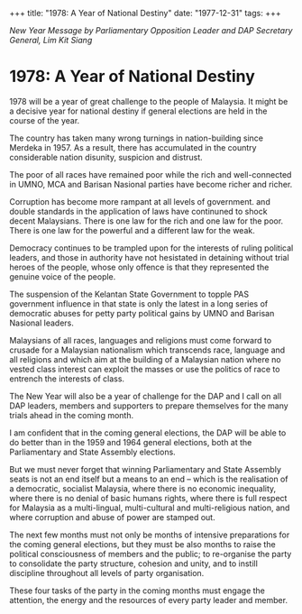 +++ 
title: "1978: A Year of National Destiny"
date: "1977-12-31"
tags:
+++

_New Year Message by Parliamentary Opposition Leader and DAP Secretary General, Lim Kit Siang_

# 1978: A Year of National Destiny

1978 will be a year of great challenge to the people of Malaysia. It might be a decisive year for national destiny if general elections are held in the course of the year.

The country has taken many wrong turnings in nation-building since Merdeka in 1957. As a result, there has accumulated in the country considerable nation disunity, suspicion and distrust.</u>

The poor of all races have remained poor while the rich and well-connected in UMNO, MCA and Barisan Nasional parties have become richer and richer.

Corruption has become more rampant at all levels of government. and double standards in the application of laws have continuned to shock decent Malaysians. There is one law for the rich and one law for the poor. There is one law for the powerful and a different law for the weak.

Democracy continues to be trampled upon for the interests of ruling political leaders, and those in authority have not hesistated in detaining without trial heroes of the people, whose only offence is that they represented the genuine voice of the people.

The suspension of the Kelantan State Government to topple PAS government influence in that state is only the latest in a long series of democratic abuses for petty party political gains by UMNO and Barisan Nasional leaders.

Malaysians of all races, languages and religions must come forward to crusade for a Malaysian nationalism which transcends race, language and all religions and which aim at the building of a Malaysian nation where no vested class interest can exploit the masses or use the politics of race to entrench the interests of class.

The New Year will also be a year of challenge for the DAP and I call on all DAP leaders, members and supporters to prepare themselves for the many trials ahead in the coming month.

I am confident that in the coming general elections, the DAP will be able to do better than in the 1959 and 1964 general elections, both at the Parliamentary and State Assembly elections.

But we must never forget that winning Parliamentary and State Assembly seats is not an end itself but a means to an end – which is the realisation of a democratic, socialist Malaysia, where there is no economic inequality, where there is no denial of basic humans rights, where there is full respect for Malaysia as a multi-lingual, multi-cultural and multi-religious nation, and where corruption and abuse of power are stamped out.

The next few months must not only be months of intensive preparations for the coming general elections, but they must be also months to raise the political consciousness of members and the public; to re-organise the party to consolidate the party structure, cohesion and unity, and to instill discipline throughout all levels of party organisation.

These four tasks of the party in the coming months must engage the attention, the energy and the resources of every party leader and member.
 
